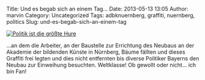 Title: Und es begab sich an einem Tag...
Date: 2013-05-13 13:05
Author: marvin
Category: Uncategorized
Tags: adbknuernberg, graffiti, nuernberg, politics
Slug: und-es-begab-sich-an-einem-tag

[![Politik ist die größte
Hure](https://farm8.staticflickr.com/7285/8733846581_195ce38edf_c.jpg)](http://www.flickr.com/photos/marvinxsteadfast/8733846581/ "Politik ist die größte Hure by marvinxsteadfast, on Flickr")

...an dem die Arbeiter, an der Baustelle zur Errichtung des Neubaus an
der Akademie der bildenden Künste in Nürnberg, Bäume fällten und dieses
Graffiti frei legten und dies nicht entfernten bis diverse Politiker
Bayerns den Neubau zur Einweihung besuchten. Weltklasse! Ob gewollt oder
nicht... ich bin Fan!

